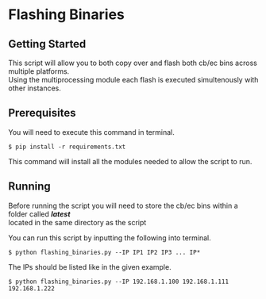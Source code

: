 
# Flashing Binaries


## Getting Started

This script will allow you to both copy over and flash both cb/ec bins 
across multiple platforms.<br>Using the multiprocessing module each flash 
is executed simultenously with other instances. 

## Prerequisites

You will need to execute this command in terminal. 

```
$ pip install -r requirements.txt
```

This command will install all the modules needed to allow the script to run.

## Running

Before running the script you will need to store the cb/ec bins within 
a folder called *__latest__*<br>located in the same directory as the script

You can run this script by inputting the following into terminal.

```
$ python flashing_binaries.py --IP IP1 IP2 IP3 ... IP*
```

The IPs should be listed like in the given example.

```
$ python flashing_binaries.py --IP 192.168.1.100 192.168.1.111 192.168.1.222 
```





